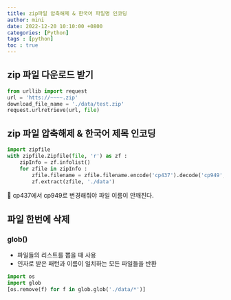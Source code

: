 ```yaml
---
title: zip파일 압축해제 & 한국어 파일명 인코딩
author: mini
date: 2022-12-20 10:10:00 +0800
categories: [Python]
tags : [python]
toc : true
---
```


## zip 파일 다운로드 받기  
```python
from urllib import request
url = 'htts://~~~~.zip'
download_file_name = './data/test.zip'
request.urlretrieve(url, file)
```

## zip 파일 압축해제 & 한국어 제목 인코딩

```python
import zipfile
with zipfile.Zipfile(file, 'r') as zf :
	zipInfo = zf.infolist()	
	for zfile in zipInfo : 
		zfile.filename = zfile.filename.encode('cp437').decode('cp949', 'ignore')
		zf.extract(zfile, './data')
```

🛑 cp437에서 cp949로 변경해줘야 파일 이름이 안깨진다. 

## 파일 한번에 삭제
### glob()
 - 파일들의 리스트를 뽑을 때 사용
 - 인자로 받은 패턴과 이름이 일치하는 모든 파일들을 반환

```python
import os
import glob
[os.remove(f) for f in glob.glob('./data/*')]
```


